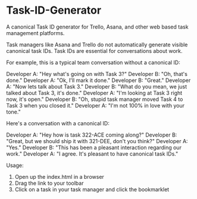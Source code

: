 Task-ID-Generator
=================

A canonical Task ID generator for Trello, Asana, and other web based task management platforms.

Task managers like Asana and Trello do not automatically generate visible canonical task IDs. Task IDs are essential for conversations about work.

For example, this is a typical team conversation without a canonical ID:

Developer A: "Hey what's going on with Task 3?"
Developer B: "Oh, that's done."
Developer A: "Ok, I'll mark it done."
Developer B: "Great."
Developer A: "Now lets talk about Task 3."
Developer B: "What do you mean, we just talked about Task 3, it's done."
Developer A: "I'm looking at Task 3 right now, it's open."
Developer B: "Oh, stupid task manager moved Task 4 to Task 3 when you closed it."
Developer A: "I'm not 100% in love with your tone."

Here's a conversation with a canonical ID:

Developer A: "Hey how is task 322-ACE coming along?"
Developer B: "Great, but we should ship it with 321-DEE, don't you think?"
Developer A: "Yes."
Developer B: "This has been a pleasant interaction regarding our work."
Developer A: "I agree.  It's pleasant to have canonical task IDs."

Usage:

1) Open up the index.html in a browser
2) Drag the link to your toolbar
3) Click on a task in your task manager and click the bookmarklet
